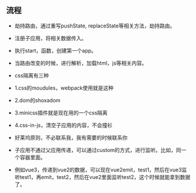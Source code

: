 ## 流程
- 劫持路由，通过重写pushState, replaceState等相关方法，劫持路由。
- 注册子应用，将相关数据传入。
- 执行start，函数，创建第一个app。
- 当路由改变的时候，进行解析，加载html，js等相关内容。
- css隔离有三种
- 1.css的moudules，webpack使用就是这种
- 2.dom的shoxadom
- 3.minicss插件就是现在用的一个css隔离
- 4.css-in-js，清空子应用的内容，不会撞衫

- 好莱坞原则，不必联系我，我有需要的时候联系你
- 子应用不通过父应用传递，可以通过custom的方式，进行监听。比如，同一个容器里面。
- 例如vue3，传递到vue2的数据，可以现在vue2emit，test1，然后在vue3监听test1，再emit，test2，然后在vue2里面监听test2，这个时候就能拿到数据了。